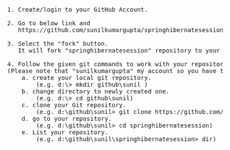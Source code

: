 <pre>
1. Create/login to your GitHub Account.

2. Go to below link and 
   https://github.com/sunilkumargupta/springhibernatesession

3. Select the "fork" button.
   It will fork "springhibernatesession" repository to your account.

4. Follow the given git commands to work with your repository 
(Please note that "sunilkumargupta" my account so you have to replace it with your own in below commands).
	a. create your local git repository. 
		(e.g. d:\> mkdir github\sunil )   
	b. change directory to newly created one.
		(e.g. d:\> cd github\sunil)
	c. clone your Git repository.
		(e.g. d:\github\sunil> git clone https://github.com/sunilkumargupta/springhibernatesession)
	d. go to your repository.	
		(e.g. d:\github\sunil> cd springhibernatesession)
	e. List your repository.
		(e.g. d:\github\sunil\springhibernatesession> dir)

</pre>
